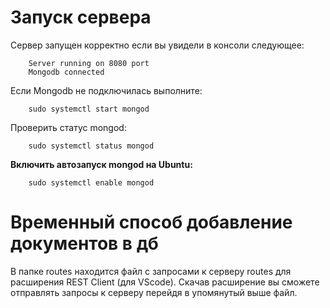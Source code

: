 # Запуск сервера
Сервер запущен корректно если вы увидели в консоли следующее:
        
        Server running on 8080 port
        Mongodb connected
Если Mongodb не подключилась выполните:

        sudo systemctl start mongod
Проверить статус mongod:

        sudo systemctl status mongod
__Включить автозапуск mongod на Ubuntu:__

        sudo systemctl enable mongod

# Временный способ добавление документов в дб

В папке routes находится файл с запросами к серверу routes для расширения REST Client (для VScode).
Скачав расширение вы сможете отправлять запросы к серверу перейдя в упомянутый выше файл.